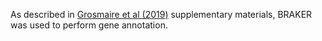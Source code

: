 [//]: # (Created by ./bin/manage_files.pl from ./species/Mesorhabditis_belari/PRJEB30104/Mesorhabditis_belari_PRJEB30104.annotation.html on Thu Jun 11 13:44:53 2020)
As described in [Grosmaire et al (2019)](http://europepmc.org/article/MED/30872523) supplementary materials, BRAKER was used to perform gene annotation.
